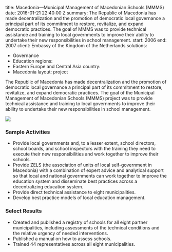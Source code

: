 
title: Macedonia—Municipal Management of Macedonian Schools (MMMS)
date: 2016-01-21 22:40:00 Z
summary: The Republic of Macedonia has made decentralization and the promotion of
  democratic local governance a principal part of its commitment to restore, revitalize,
  and expand democratic practices. The goal of MMMS was to provide technical assistance
  and training to local governments to improve their ability to undertake their new
  responsibilities in school management.
start: 2006
end: 2007
client: Embassy of the Kingdom of the Netherlands
solutions:
- Governance
- Education
regions:
- Eastern Europe and Central Asia
country:
- Macedonia
layout: project


The Republic of Macedonia has made decentralization and the promotion of democratic local governance a principal part of its commitment to restore, revitalize, and expand democratic practices. The goal of the Municipal Management of Macedonian Schools (MMMS) project was to provide technical assistance and training to local governments to improve their ability to undertake their new responsibilities in school management.

![][1]

###  Sample Activities

* Provide local governments and, to a lesser extent, school directors, school boards, and school inspectors with the training they need to execute their new responsibilities and work together to improve their schools.
* Provide ZELS (the association of units of local self-government in Macedonia) with a combination of expert advice and analytical support so that local and national governments can work together to improve the education system and disseminate best practices across a decentralizing education system.
* Provide direct technical assistance to eight municipalities.
* Develop best practice models of local education management.

### Select Results

* Created and published a registry of schools for all eight partner municipalities, including assessments of the technical conditions and the relative urgency of needed interventions.
* Published a manual on how to assess schools.
* Trained 44 representatives across all eight municipalities.

[1]: https://assetify-dai.com/projects/MacedoniaMMS.jpg
